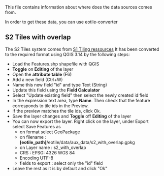 <!--
Copyright (c) 2021 CS GROUP - France.

This file is part of EOTile.
See https://github.com/CS-SI/eotile for further info.

Licensed under the Apache License, Version 2.0 (the "License");
you may not use this file except in compliance with the License.
You may obtain a copy of the License at

    http://www.apache.org/licenses/LICENSE-2.0

Unless required by applicable law or agreed to in writing, software
distributed under the License is distributed on an "AS IS" BASIS,
WITHOUT WARRANTIES OR CONDITIONS OF ANY KIND, either express or implied.
See the License for the specific language governing permissions and
limitations under the License.
-->
This file contains information about where does the data sources comes from.

In order to get these data, you can use eotile-converter

## S2 Tiles with overlap

The S2 Tiles system comes from [S1 Tiling ressources](https://gitlab.orfeo-toolbox.org/s1-tiling/s1tiling/-/tree/develop/s1tiling/resources/shapefile)
It has been converted to the required format using QGIS 3.14 by the following steps:
- Load the Features.shp shapefile with QGIS
- **Toggle** on **Editing** of the layer
- Open the **attribute table** (F6)
- Add a new field (Ctrl+W)
- Name this new field "id" and type Text (String)
- Update this field using the **Field Calculator**
- Select "Update existing field" then select the newly created id field
- In the expression text area, type **Name**. Then check that the feature corresponds to tile ids in the Preview.
- If the preview matches the tile ids, click Ok.
- Save the layer changes and **Toggle** off **Editing** of the layer
- You can now export the layer. Right click on the layer, under Export select Save Features as
  * on format select GeoPackage
  * on filename : **[eotile_path]**/eotile/data/aux_data/s2_with_overlap.gpkg
  * on Layer name : s2_with_overlap
  * CRS : EPSG: 4326 WGS 84
  * Encoding UTF-8
  * fields to export : select only the "id" field
- Leave the rest as it is by default and click "Ok"
